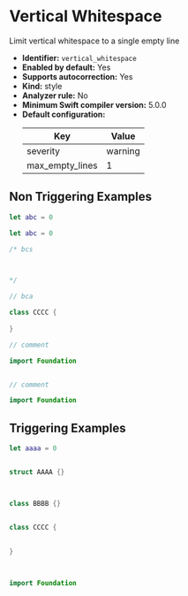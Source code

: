 # Vertical Whitespace

Limit vertical whitespace to a single empty line

* **Identifier:** `vertical_whitespace`
* **Enabled by default:** Yes
* **Supports autocorrection:** Yes
* **Kind:** style
* **Analyzer rule:** No
* **Minimum Swift compiler version:** 5.0.0
* **Default configuration:**
  <table>
  <thead>
  <tr><th>Key</th><th>Value</th></tr>
  </thead>
  <tbody>
  <tr>
  <td>
  severity
  </td>
  <td>
  warning
  </td>
  </tr>
  <tr>
  <td>
  max_empty_lines
  </td>
  <td>
  1
  </td>
  </tr>
  </tbody>
  </table>

## Non Triggering Examples

```swift
let abc = 0

```

```swift
let abc = 0


```

```swift
/* bcs 



*/
```

```swift
// bca 


```

```swift
class CCCC {
  
}
```

```swift
// comment

import Foundation
```

```swift

// comment

import Foundation
```

## Triggering Examples

```swift
let aaaa = 0



```

```swift
struct AAAA {}




```

```swift
class BBBB {}



```

```swift
class CCCC {
  
  
}
```

```swift


import Foundation
```
